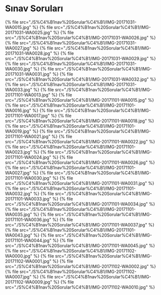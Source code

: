 # Sınav Soruları

<!--Index-->

{% file src="./S%C4%B1nav%20Sorular%C4%B1/IMG-20171031-WA0015.jpg" %}
{% file src="./S%C4%B1nav%20Sorular%C4%B1/IMG-20171031-WA0025.jpg" %}
{% file src="./S%C4%B1nav%20Sorular%C4%B1/IMG-20171031-WA0026.jpg" %}
{% file src="./S%C4%B1nav%20Sorular%C4%B1/IMG-20171031-WA0027.jpg" %}
{% file src="./S%C4%B1nav%20Sorular%C4%B1/IMG-20171031-WA0028.jpg" %}
{% file src="./S%C4%B1nav%20Sorular%C4%B1/IMG-20171031-WA0029.jpg" %}
{% file src="./S%C4%B1nav%20Sorular%C4%B1/IMG-20171031-WA0030.jpg" %}
{% file src="./S%C4%B1nav%20Sorular%C4%B1/IMG-20171031-WA0031.jpg" %}
{% file src="./S%C4%B1nav%20Sorular%C4%B1/IMG-20171031-WA0032.jpg" %}
{% file src="./S%C4%B1nav%20Sorular%C4%B1/IMG-20171031-WA0033.jpg" %}
{% file src="./S%C4%B1nav%20Sorular%C4%B1/IMG-20171101-WA0013.jpg" %}
{% file src="./S%C4%B1nav%20Sorular%C4%B1/IMG-20171101-WA0015.jpg" %}
{% file src="./S%C4%B1nav%20Sorular%C4%B1/IMG-20171101-WA0016.jpg" %}
{% file src="./S%C4%B1nav%20Sorular%C4%B1/IMG-20171101-WA0017.jpg" %}
{% file src="./S%C4%B1nav%20Sorular%C4%B1/IMG-20171101-WA0018.jpg" %}
{% file src="./S%C4%B1nav%20Sorular%C4%B1/IMG-20171101-WA0019.jpg" %}
{% file src="./S%C4%B1nav%20Sorular%C4%B1/IMG-20171101-WA0021.jpg" %}
{% file src="./S%C4%B1nav%20Sorular%C4%B1/IMG-20171101-WA0022.jpg" %}
{% file src="./S%C4%B1nav%20Sorular%C4%B1/IMG-20171101-WA0023.jpg" %}
{% file src="./S%C4%B1nav%20Sorular%C4%B1/IMG-20171101-WA0024.jpg" %}
{% file src="./S%C4%B1nav%20Sorular%C4%B1/IMG-20171101-WA0026.jpg" %}
{% file src="./S%C4%B1nav%20Sorular%C4%B1/IMG-20171101-WA0027.jpg" %}
{% file src="./S%C4%B1nav%20Sorular%C4%B1/IMG-20171101-WA0030.jpg" %}
{% file src="./S%C4%B1nav%20Sorular%C4%B1/IMG-20171101-WA0031.jpg" %}
{% file src="./S%C4%B1nav%20Sorular%C4%B1/IMG-20171101-WA0032.jpg" %}
{% file src="./S%C4%B1nav%20Sorular%C4%B1/IMG-20171101-WA0033.jpg" %}
{% file src="./S%C4%B1nav%20Sorular%C4%B1/IMG-20171101-WA0034.jpg" %}
{% file src="./S%C4%B1nav%20Sorular%C4%B1/IMG-20171101-WA0035.jpg" %}
{% file src="./S%C4%B1nav%20Sorular%C4%B1/IMG-20171101-WA0036.jpg" %}
{% file src="./S%C4%B1nav%20Sorular%C4%B1/IMG-20171101-WA0037.jpg" %}
{% file src="./S%C4%B1nav%20Sorular%C4%B1/IMG-20171101-WA0043.jpg" %}
{% file src="./S%C4%B1nav%20Sorular%C4%B1/IMG-20171101-WA0044.jpg" %}
{% file src="./S%C4%B1nav%20Sorular%C4%B1/IMG-20171101-WA0045.jpg" %}
{% file src="./S%C4%B1nav%20Sorular%C4%B1/IMG-20171102-WA0000.jpg" %}
{% file src="./S%C4%B1nav%20Sorular%C4%B1/IMG-20171102-WA0001.jpg" %}
{% file src="./S%C4%B1nav%20Sorular%C4%B1/IMG-20171102-WA0002.jpg" %}
{% file src="./S%C4%B1nav%20Sorular%C4%B1/IMG-20171102-WA0007.jpg" %}
{% file src="./S%C4%B1nav%20Sorular%C4%B1/IMG-20171102-WA0009.jpg" %}
{% file src="./S%C4%B1nav%20Sorular%C4%B1/IMG-20171102-WA0010.jpg" %}

<!--Index-->
